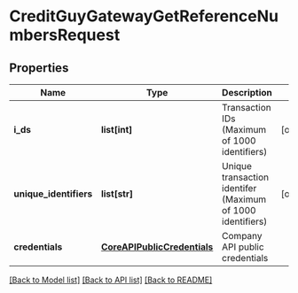 # CreditGuyGatewayGetReferenceNumbersRequest

## Properties
Name | Type | Description | Notes
------------ | ------------- | ------------- | -------------
**i_ds** | **list[int]** | Transaction IDs (Maximum of 1000 identifiers) | [optional] 
**unique_identifiers** | **list[str]** | Unique transaction identifer (Maximum of 1000 identifiers) | [optional] 
**credentials** | [**CoreAPIPublicCredentials**](CoreAPIPublicCredentials.md) | Company API public credentials | 

[[Back to Model list]](../README.md#documentation-for-models) [[Back to API list]](../README.md#documentation-for-api-endpoints) [[Back to README]](../README.md)


